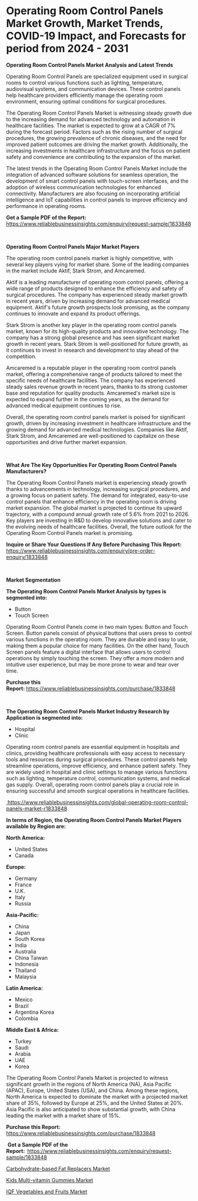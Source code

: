 <p><h1>Operating Room Control Panels Market Growth, Market Trends, COVID-19 Impact, and Forecasts for period from 2024 - 2031</h1></p><p><strong>Operating Room Control Panels Market Analysis and Latest Trends</strong></p>
<p><p>Operating Room Control Panels are specialized equipment used in surgical rooms to control various functions such as lighting, temperature, audiovisual systems, and communication devices. These control panels help healthcare providers efficiently manage the operating room environment, ensuring optimal conditions for surgical procedures.</p><p>The Operating Room Control Panels Market is witnessing steady growth due to the increasing demand for advanced technology and automation in healthcare facilities. The market is expected to grow at a CAGR of 7% during the forecast period. Factors such as the rising number of surgical procedures, the growing prevalence of chronic diseases, and the need for improved patient outcomes are driving the market growth. Additionally, the increasing investments in healthcare infrastructure and the focus on patient safety and convenience are contributing to the expansion of the market.</p><p>The latest trends in the Operating Room Control Panels Market include the integration of advanced software solutions for seamless operation, the development of smart control panels with touch-screen interfaces, and the adoption of wireless communication technologies for enhanced connectivity. Manufacturers are also focusing on incorporating artificial intelligence and IoT capabilities in control panels to improve efficiency and performance in operating rooms.</p></p>
<p><strong>Get a Sample PDF of the Report:&nbsp;</strong> <a href="https://www.reliablebusinessinsights.com/enquiry/request-sample/1833848">https://www.reliablebusinessinsights.com/enquiry/request-sample/1833848</a></p>
<p>&nbsp;</p>
<p><strong>Operating Room Control Panels Major Market Players</strong></p>
<p><p>The operating room control panels market is highly competitive, with several key players vying for market share. Some of the leading companies in the market include Aktif, Stark Strom, and Amcaremed. </p><p>Aktif is a leading manufacturer of operating room control panels, offering a wide range of products designed to enhance the efficiency and safety of surgical procedures. The company has experienced steady market growth in recent years, driven by increasing demand for advanced medical equipment. Aktif's future growth prospects look promising, as the company continues to innovate and expand its product offerings.</p><p>Stark Strom is another key player in the operating room control panels market, known for its high-quality products and innovative technology. The company has a strong global presence and has seen significant market growth in recent years. Stark Strom is well-positioned for future growth, as it continues to invest in research and development to stay ahead of the competition.</p><p>Amcaremed is a reputable player in the operating room control panels market, offering a comprehensive range of products tailored to meet the specific needs of healthcare facilities. The company has experienced steady sales revenue growth in recent years, thanks to its strong customer base and reputation for quality products. Amcaremed's market size is expected to expand further in the coming years, as the demand for advanced medical equipment continues to rise.</p><p>Overall, the operating room control panels market is poised for significant growth, driven by increasing investment in healthcare infrastructure and the growing demand for advanced medical technologies. Companies like Aktif, Stark Strom, and Amcaremed are well-positioned to capitalize on these opportunities and drive further market expansion.</p></p>
<p>&nbsp;</p>
<p><strong>What Are The Key Opportunities For Operating Room Control Panels Manufacturers?</strong></p>
<p><p>The Operating Room Control Panels market is experiencing steady growth thanks to advancements in technology, increasing surgical procedures, and a growing focus on patient safety. The demand for integrated, easy-to-use control panels that enhance efficiency in the operating room is driving market expansion. The global market is projected to continue its upward trajectory, with a compound annual growth rate of 5.6% from 2021 to 2026. Key players are investing in R&D to develop innovative solutions and cater to the evolving needs of healthcare facilities. Overall, the future outlook for the Operating Room Control Panels market is promising.</p></p>
<p><strong>Inquire or Share Your Questions If Any Before Purchasing This Report:</strong> <a href="https://www.reliablebusinessinsights.com/enquiry/pre-order-enquiry/1833848">https://www.reliablebusinessinsights.com/enquiry/pre-order-enquiry/1833848</a></p>
<p>&nbsp;</p>
<p><strong>Market Segmentation</strong></p>
<p><strong>The Operating Room Control Panels Market Analysis by types is segmented into:</strong></p>
<p><ul><li>Button</li><li>Touch Screen</li></ul></p>
<p><p>Operating Room Control Panels come in two main types: Button and Touch Screen. Button panels consist of physical buttons that users press to control various functions in the operating room. They are durable and easy to use, making them a popular choice for many facilities. On the other hand, Touch Screen panels feature a digital interface that allows users to control operations by simply touching the screen. They offer a more modern and intuitive user experience, but may be more prone to wear and tear over time.</p></p>
<p><strong>Purchase this Report:&nbsp;</strong><a href="https://www.reliablebusinessinsights.com/purchase/1833848">https://www.reliablebusinessinsights.com/purchase/1833848</a></p>
<p>&nbsp;</p>
<p><strong>The Operating Room Control Panels Market Industry Research by Application is segmented into:</strong></p>
<p><ul><li>Hospital</li><li>Clinic</li></ul></p>
<p><p>Operating room control panels are essential equipment in hospitals and clinics, providing healthcare professionals with easy access to necessary tools and resources during surgical procedures. These control panels help streamline operations, improve efficiency, and enhance patient safety. They are widely used in hospital and clinic settings to manage various functions such as lighting, temperature control, communication systems, and medical gas supply. Overall, operating room control panels play a crucial role in ensuring successful and smooth surgical operations in healthcare facilities.</p></p>
<p><a href="https://www.reliablebusinessinsights.com/global-operating-room-control-panels-market-r1833848">&nbsp;https://www.reliablebusinessinsights.com/global-operating-room-control-panels-market-r1833848</a></p>
<p><strong>In terms of Region, the Operating Room Control Panels Market Players available by Region are:</strong></p>
<p>
    <p> <strong> North America: </strong>
        <ul>
            <li>United States</li>
            <li>Canada</li>
        </ul>
        </p> 
    <p> <strong> Europe: </strong>
        <ul>
            <li>Germany</li>
            <li>France</li>
            <li>U.K.</li>
            <li>Italy</li>
            <li>Russia</li>
        </ul>
        </p> 
    <p> <strong> Asia-Pacific: </strong>
        <ul>
            <li>China</li>
            <li>Japan</li>
            <li>South Korea</li>
            <li>India</li>
            <li>Australia</li>
            <li>China Taiwan</li>
            <li>Indonesia</li>
            <li>Thailand</li>
            <li>Malaysia</li>
        </ul>
        </p> 
    <p> <strong> Latin America: </strong>
        <ul>
            <li>Mexico</li>
            <li>Brazil</li>
            <li>Argentina Korea</li>
            <li>Colombia</li>
        </ul>
        </p> 
    <p> <strong> Middle East & Africa: </strong>
        <ul>
            <li>Turkey</li>
            <li>Saudi</li>
            <li>Arabia</li>
            <li>UAE</li>
            <li>Korea</li>
        </ul>
    </p>
    </p>
<p><p>The Operating Room Control Panels Market is projected to witness significant growth in the regions of North America (NA), Asia Pacific (APAC), Europe, United States (USA), and China. Among these regions, North America is expected to dominate the market with a projected market share of 35%, followed by Europe at 25%, and the United States at 20%. Asia Pacific is also anticipated to show substantial growth, with China leading the market with a market share of 15%.</p></p>
<p><strong>Purchase this Report: </strong><a href="https://www.reliablebusinessinsights.com/purchase/1833848">https://www.reliablebusinessinsights.com/purchase/1833848</a></p>
<p>&nbsp;<strong>Get a Sample PDF of the Report:&nbsp;&nbsp;</strong><a href="https://www.reliablebusinessinsights.com/enquiry/request-sample/1833848">https://www.reliablebusinessinsights.com/enquiry/request-sample/1833848</a></p>
<p><strong></strong></p>
<p><p><a href="https://www.linkedin.com/pulse/decoding-carbohydrate-based-fat-replacers-market-metrics-okapc">Carbohydrate-based Fat Replacers Market</a></p><p><a href="https://www.linkedin.com/pulse/kids-multi-vitamin-gummies-market-size-reveals-best-marketing-txzxf">Kids Multi-vitamin Gummies Market</a></p><p><a href="https://www.linkedin.com/pulse/iqf-vegetables-fruits-market-insights-cagr-trends-growth-ickhc">IQF Vegetables and Fruits Market</a></p></p>
